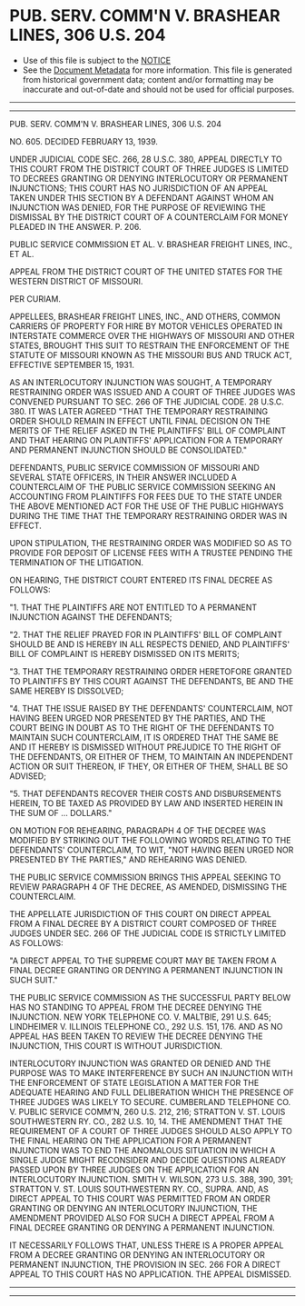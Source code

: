 ---
---

# PUB. SERV. COMM'N V. BRASHEAR LINES, 306 U.S. 204

* Use of this file is subject to the [NOTICE](https://github.com/publicdocs/notice/blob/master/NOTICE)
* See the [Document Metadata](../../../) for more information.
  This file is generated from historical government data; content and/or formatting may be inaccurate and out-of-date and should not be used for official purposes.

----------
----------

PUB. SERV. COMM'N V. BRASHEAR LINES, 306 U.S. 204

NO. 605.  DECIDED FEBRUARY 13, 1939.

UNDER JUDICIAL CODE SEC. 266, 28 U.S.C. 380, APPEAL DIRECTLY TO THIS COURT FROM THE DISTRICT COURT OF THREE JUDGES IS LIMITED TO DECREES GRANTING OR DENYING INTERLOCUTORY OR PERMANENT INJUNCTIONS; THIS COURT HAS NO JURISDICTION OF AN APPEAL TAKEN UNDER THIS SECTION BY A DEFENDANT AGAINST WHOM AN INJUNCTION WAS DENIED, FOR THE PURPOSE OF REVIEWING THE DISMISSAL BY THE DISTRICT COURT OF A COUNTERCLAIM FOR MONEY PLEADED IN THE ANSWER.  P. 206.

PUBLIC SERVICE COMMISSION ET AL. V. BRASHEAR FREIGHT LINES, INC., ET AL.

APPEAL FROM THE DISTRICT COURT OF THE UNITED STATES FOR THE WESTERN DISTRICT OF MISSOURI.

PER CURIAM.

APPELLEES, BRASHEAR FREIGHT LINES, INC., AND OTHERS, COMMON CARRIERS OF PROPERTY FOR HIRE BY MOTOR VEHICLES OPERATED IN INTERSTATE COMMERCE OVER THE HIGHWAYS OF MISSOURI AND OTHER STATES, BROUGHT THIS SUIT TO RESTRAIN THE ENFORCEMENT OF THE STATUTE OF MISSOURI KNOWN AS THE MISSOURI BUS AND TRUCK ACT, EFFECTIVE SEPTEMBER 15, 1931.

AS AN INTERLOCUTORY INJUNCTION WAS SOUGHT, A TEMPORARY RESTRAINING ORDER WAS ISSUED AND A COURT OF THREE JUDGES WAS CONVENED PURSUANT TO SEC. 266 OF THE JUDICIAL CODE.  28 U.S.C. 380.  IT WAS LATER AGREED "THAT THE TEMPORARY RESTRAINING ORDER SHOULD REMAIN IN EFFECT UNTIL FINAL DECISION ON THE MERITS OF THE RELIEF ASKED IN THE PLAINTIFFS' BILL OF COMPLAINT AND THAT HEARING ON PLAINTIFFS' APPLICATION FOR A TEMPORARY AND PERMANENT INJUNCTION SHOULD BE CONSOLIDATED."

DEFENDANTS, PUBLIC SERVICE COMMISSION OF MISSOURI AND SEVERAL STATE OFFICERS, IN THEIR ANSWER INCLUDED A COUNTERCLAIM OF THE PUBLIC SERVICE COMMISSION SEEKING AN ACCOUNTING FROM PLAINTIFFS FOR FEES DUE TO THE STATE UNDER THE ABOVE MENTIONED ACT FOR THE USE OF THE PUBLIC HIGHWAYS DURING THE TIME THAT THE TEMPORARY RESTRAINING ORDER WAS IN EFFECT.

UPON STIPULATION, THE RESTRAINING ORDER WAS MODIFIED SO AS TO PROVIDE FOR DEPOSIT OF LICENSE FEES WITH A TRUSTEE PENDING THE TERMINATION OF THE LITIGATION.

ON HEARING, THE DISTRICT COURT ENTERED ITS FINAL DECREE AS FOLLOWS:

"1.  THAT THE PLAINTIFFS ARE NOT ENTITLED TO A PERMANENT INJUNCTION AGAINST THE DEFENDANTS;

"2.  THAT THE RELIEF PRAYED FOR IN PLAINTIFFS' BILL OF COMPLAINT SHOULD BE AND IS HEREBY IN ALL RESPECTS DENIED, AND PLAINTIFFS' BILL OF COMPLAINT IS HEREBY DISMISSED ON ITS MERITS;

"3.  THAT THE TEMPORARY RESTRAINING ORDER HERETOFORE GRANTED TO PLAINTIFFS BY THIS COURT AGAINST THE DEFENDANTS, BE AND THE SAME HEREBY IS DISSOLVED;

"4.  THAT THE ISSUE RAISED BY THE DEFENDANTS' COUNTERCLAIM, NOT HAVING BEEN URGED NOR PRESENTED BY THE PARTIES, AND THE COURT BEING IN DOUBT AS TO THE RIGHT OF THE DEFENDANTS TO MAINTAIN SUCH COUNTERCLAIM, IT IS ORDERED THAT THE SAME BE AND IT HEREBY IS DISMISSED WITHOUT PREJUDICE TO THE RIGHT OF THE DEFENDANTS, OR EITHER OF THEM, TO MAINTAIN AN INDEPENDENT ACTION OR SUIT THEREON, IF THEY, OR EITHER OF THEM, SHALL BE SO ADVISED;

"5. THAT DEFENDANTS RECOVER THEIR COSTS AND DISBURSEMENTS HEREIN, TO BE TAXED AS PROVIDED BY LAW AND INSERTED HEREIN IN THE SUM OF  ... DOLLARS."

ON MOTION FOR REHEARING, PARAGRAPH 4 OF THE DECREE WAS MODIFIED BY STRIKING OUT THE FOLLOWING WORDS RELATING TO THE DEFENDANTS' COUNTERCLAIM, TO WIT, "NOT HAVING BEEN URGED NOR PRESENTED BY THE PARTIES," AND REHEARING WAS DENIED.

THE PUBLIC SERVICE COMMISSION BRINGS THIS APPEAL SEEKING TO REVIEW PARAGRAPH 4 OF THE DECREE, AS AMENDED, DISMISSING THE COUNTERCLAIM.

THE APPELLATE JURISDICTION OF THIS COURT ON DIRECT APPEAL FROM A FINAL DECREE BY A DISTRICT COURT COMPOSED OF THREE JUDGES UNDER SEC. 266 OF THE JUDICIAL CODE IS STRICTLY LIMITED AS FOLLOWS:

"A DIRECT APPEAL TO THE SUPREME COURT MAY BE TAKEN FROM A FINAL DECREE GRANTING OR DENYING A PERMANENT INJUNCTION IN SUCH SUIT."

THE PUBLIC SERVICE COMMISSION AS THE SUCCESSFUL PARTY BELOW HAS NO STANDING TO APPEAL FROM THE DECREE DENYING THE INJUNCTION.  NEW YORK TELEPHONE CO. V. MALTBIE, 291 U.S. 645; LINDHEIMER V. ILLINOIS TELEPHONE CO., 292 U.S. 151, 176.  AND AS NO APPEAL HAS BEEN TAKEN TO REVIEW THE DECREE DENYING THE INJUNCTION, THIS COURT IS WITHOUT JURISDICTION.

INTERLOCUTORY INJUNCTION WAS GRANTED OR DENIED AND THE PURPOSE WAS TO MAKE INTERFERENCE BY SUCH AN INJUNCTION WITH THE ENFORCEMENT OF STATE LEGISLATION A MATTER FOR THE ADEQUATE HEARING AND FULL DELIBERATION WHICH THE PRESENCE OF THREE JUDGES WAS LIKELY TO SECURE.  CUMBERLAND TELEPHONE CO. V. PUBLIC SERVICE COMM'N, 260 U.S. 212, 216; STRATTON V. ST. LOUIS SOUTHWESTERN RY. CO., 282 U.S. 10, 14.  THE AMENDMENT THAT THE REQUIREMENT OF A COURT OF THREE JUDGES SHOULD ALSO APPLY TO THE FINAL HEARING ON THE APPLICATION FOR A PERMANENT INJUNCTION WAS TO END THE ANOMALOUS SITUATION IN WHICH A SINGLE JUDGE MIGHT RECONSIDER AND DECIDE QUESTIONS ALREADY PASSED UPON BY THREE JUDGES ON THE APPLICATION FOR AN INTERLOCUTORY INJUNCTION.  SMITH V. WILSON, 273 U.S. 388, 390, 391; STRATTON V. ST. LOUIS SOUTHWESTERN RY. CO., SUPRA.  AND, AS DIRECT APPEAL TO THIS COURT WAS PERMITTED FROM AN ORDER GRANTING OR DENYING AN INTERLOCUTORY INJUNCTION, THE AMENDMENT PROVIDED ALSO FOR SUCH A DIRECT APPEAL FROM A FINAL DECREE GRANTING OR DENYING A PERMANENT INJUNCTION.

IT NECESSARILY FOLLOWS THAT, UNLESS THERE IS A PROPER APPEAL FROM A DECREE GRANTING OR DENYING AN INTERLOCUTORY OR PERMANENT INJUNCTION, THE PROVISION IN SEC. 266 FOR A DIRECT APPEAL TO THIS COURT HAS NO APPLICATION.  THE APPEAL DISMISSED.


----------
----------

